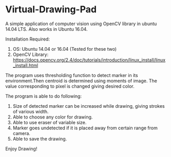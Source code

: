 # Virtual-Drawing-Pad

A simple application of computer vision using OpenCV library in ubuntu 14.04 LTS. Also works in Ubuntu 16.04.

Installation Required:
1. OS: Ubuntu 14.04 or 16.04 (Tested for these two)
2. OpenCV Library: https://docs.opencv.org/2.4/doc/tutorials/introduction/linux_install/linux_install.html

The program uses thresholding function to detect marker in its environment.Then centroid is
determined using moments of image. The value corresponding to pixel is changed giving desired color.

The program is able to do following:
1. Size of detected marker can be increased while drawing, giving strokes of various width.
2. Able to choose any color for drawing.
3. Able to use eraser of variable size.
4. Marker goes undetected if it is placed away from certain range from camera.
5. Able to save the drawing.

Enjoy Drawing!
